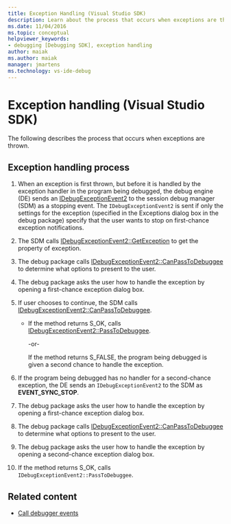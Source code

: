```yaml
---
title: Exception Handling (Visual Studio SDK)
description: Learn about the process that occurs when exceptions are thrown. This article describes all the steps involved.
ms.date: 11/04/2016
ms.topic: conceptual
helpviewer_keywords:
- debugging [Debugging SDK], exception handling
author: maiak
ms.author: maiak
manager: jmartens
ms.technology: vs-ide-debug
---
```

# Exception handling (Visual Studio SDK)

The following describes the process that occurs when exceptions are thrown.

## Exception handling process

1. When an exception is first thrown, but before it is handled by the exception handler in the program being debugged, the debug engine (DE) sends an [IDebugExceptionEvent2](../../extensibility/debugger/reference/idebugexceptionevent2.md) to the session debug manager (SDM) as a stopping event. The `IDebugExceptionEvent2` is sent if only the settings for the exception (specified in the Exceptions dialog box in the debug package) specify that the user wants to stop on first-chance exception notifications.

2. The SDM calls [IDebugExceptionEvent2::GetException](../../extensibility/debugger/reference/idebugexceptionevent2-getexception.md) to get the property of exception.

3. The debug package calls [IDebugExceptionEvent2::CanPassToDebuggee](../../extensibility/debugger/reference/idebugexceptionevent2-canpasstodebuggee.md) to determine what options to present to the user.

4. The debug package asks the user how to handle the exception by opening a first-chance exception dialog box.

5. If user chooses to continue, the SDM calls [IDebugExceptionEvent2::CanPassToDebuggee](../../extensibility/debugger/reference/idebugexceptionevent2-canpasstodebuggee.md).

    - If the method returns S_OK, calls [IDebugExceptionEvent2::PassToDebuggee](../../extensibility/debugger/reference/idebugexceptionevent2-passtodebuggee.md).

         -or-

         If the method returns S_FALSE, the program being debugged is given a second chance to handle the exception.

6. If the program being debugged has no handler for a second-chance exception, the DE sends an `IDebugExceptionEvent2` to the SDM as **EVENT_SYNC_STOP**.

7. The debug package asks the user how to handle the exception by opening a first-chance exception dialog box.

8. The debug package calls [IDebugExceptionEvent2::CanPassToDebuggee](../../extensibility/debugger/reference/idebugexceptionevent2-canpasstodebuggee.md) to determine what options to present to the user.

9. The debug package asks the user how to handle the exception by opening a second-chance exception dialog box.

10. If the method returns S_OK, calls `IDebugExceptionEvent2::PassToDebuggee`.

## Related content
- [Call debugger events](../../extensibility/debugger/calling-debugger-events.md)
